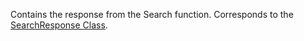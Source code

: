 Contains the response from the Search function. 
Corresponds to the [SearchResponse Class](https://msdn.microsoft.com/library/microsoft.crm.sdk.messages.searchresponse.aspx).
